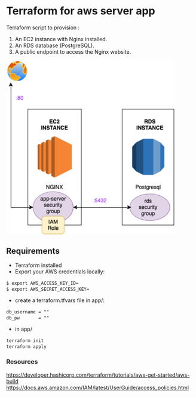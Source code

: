 # Terraform for aws server app

Terraform script to provision :
1. An EC2 instance with Nginx installed.
2. An RDS database (PostgreSQL).
3. A public endpoint to access the Nginx website.
 
[<img src="arch_diagram.png" width="450"/>](Architecture)
## Requirements
- Terraform installed 
- Export your AWS credentials locally:
```
$ export AWS_ACCESS_KEY_ID=
$ export AWS_SECRET_ACCESS_KEY=
```

- create a terraform.tfvars file in app/:

```
db_username = ""
db_pw       = ""
```

- in app/
```
terraform init
terraform apply
```



### Resources
https://developer.hashicorp.com/terraform/tutorials/aws-get-started/aws-build
https://docs.aws.amazon.com/IAM/latest/UserGuide/access_policies.html
